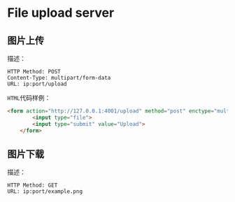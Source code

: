 # File upload server

## 图片上传

描述：
```
HTTP Method: POST
Content-Type: multipart/form-data
URL: ip:port/upload
```

`HTML`代码样例：
```html
<form action="http://127.0.0.1:4001/upload" method="post" enctype="multipart/form-data">
        <input type="file">
        <input type="submit" value="Upload">
    </form>
```

## 图片下载

描述：
```
HTTP Method: GET
URL: ip:port/example.png
```